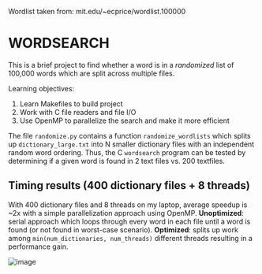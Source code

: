 Wordlist taken from: mit.edu/~ecprice/wordlist.100000

# WORDSEARCH

This is a brief project to find whether a word is in a *randomized* list of 100,000 words which are split across multiple files.

Learning objectives:

1) Learn Makefiles to build project
2) Work with C file readers and file I/O
3) Use OpenMP to parallelize the search and make it more efficient

The file `randomize.py` contains a function `randomize_wordlists` which splits up `dictionary_large.txt` into N smaller dictionary files with an independent random word ordering. Thus, the C `wordsearch` program can be tested by determining if a given word is found in 2 text files vs. 200 textfiles.

## Timing results (400 dictionary files + 8 threads)
With 400 dictionary files and 8 threads on my laptop, average speedup is ~2x with a simple parallelization approach using OpenMP.
**Unoptimized**: serial approach which loops through every word in each file until a word is found (or not found in worst-case scenario).
**Optimized**: splits up work among `min(num_dictionaries, num_threads)` different threads resulting in a performance gain.

![image](https://user-images.githubusercontent.com/90151434/209312034-9a041374-c7b5-4609-b04d-72b8c2e4f9ec.png)
